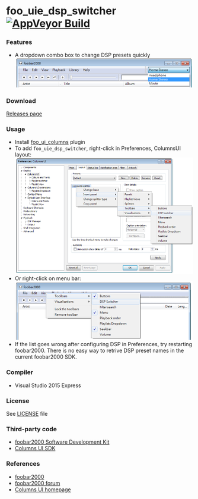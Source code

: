 # foo_uie_dsp_switcher [![AppVeyor Build](https://ci.appveyor.com/api/projects/status/github/Chocobo1/foo_uie_dsp_switcher?branch=master&svg=true)](https://ci.appveyor.com/project/Chocobo1/foo-uie-dsp-switcher)

### Features
* A dropdown combo box to change DSP presets quickly ![working_screenshot](./pics/working.png)

### Download
[Releases page](../../releases)

### Usage
* Install [foo_ui_columns](https://www.foobar2000.org/components/view/foo_ui_columns) plugin
* To add `foo_uie_dsp_switcher`, right-click in Preferences, ColumnsUI layout: ![add_layout_screenshot](./pics/add_layout.png)
* Or right-click on menu bar: ![add_menu_screenshot](./pics/add_menu.png)
* If the list goes wrong after configuring DSP in Preferences, try restarting foobar2000. There is no easy way to retrive DSP preset names in the current foobar2000 SDK.

### Compiler
* Visual Studio 2015 Express

### License
See [LICENSE](./LICENSE) file

### Third-party code
* [foobar2000 Software Development Kit](https://www.foobar2000.org/SDK)
* [Columns UI SDK](https://github.com/reupen/columns_ui)

### References
* [foobar2000](https://www.foobar2000.org/)
* [foobar2000 forum](https://hydrogenaud.io/index.php/board,28.0.html)
* [Columns UI homepage](https://yuo.be/columns_ui)
